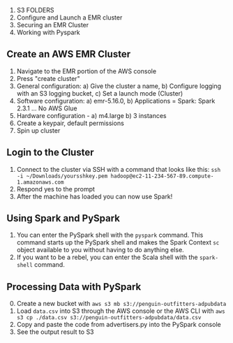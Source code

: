 1. S3 FOLDERS
2. Configure and Launch a EMR cluster
3. Securing an EMR Cluster
4. Working with Pyspark

## Create an AWS EMR Cluster

1. Navigate to the EMR portion of the AWS console
2. Press "create cluster"
3. General configuration: a) Give the cluster a name, b) Configure logging with an S3 logging bucket, c) Set a launch mode (Cluster)
3. Software configuration: a) emr-5.16.0, b) Applications = Spark: Spark 2.3.1 ... No AWS Glue
4. Hardware configuration - a) m4.large b) 3 instances
5. Create a keypair, default permissions
6. Spin up cluster

## Login to the Cluster

1. Connect to the cluster via SSH with a command that looks like this: `ssh -i ~/Downloads/yoursshkey.pem hadoop@ec2-11-234-567-89.compute-1.amazonaws.com`
2. Respond yes to the prompt
3. After the machine has loaded you can now use Spark!

## Using Spark and PySpark

1. You can enter the PySpark shell with the `pyspark` command. This command starts up the PySpark shell and makes the Spark Context `sc` object available to you without having to do anything else.
2. If you want to be a rebel, you can enter the Scala shell with the `spark-shell` command.

## Processing Data with PySpark

0. Create a new bucket with `aws s3 mb s3://penguin-outfitters-adpubdata`
1. Load `data.csv` into S3 through the AWS console or the AWS CLI with `aws s3 cp ./data.csv s3://penguin-outfitters-adpubdata/data.csv`
2. Copy and paste the code from advertisers.py into the PySpark console
3. See the output result to S3



